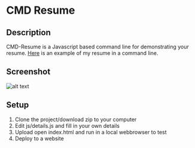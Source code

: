 # CMD Resume
## Description
CMD-Resume is a Javascript based command line for demonstrating your resume. [Here](http://cmd-resume.s3-ap-southeast-2.amazonaws.com/index.html) is an example of my resume in a command line.

## Screenshot
![alt text](https://s3-ap-southeast-2.amazonaws.com/bbody-images/github/cmd-resume/cmd-resume.png
 "CMD Resume Screenshot")

## Setup
1. Clone the project/download zip to your computer
2. Edit js/details.js and fill in your own details
5. Upload open index.html and run in a local webbrowser to test
6. Deploy to a website

